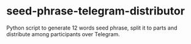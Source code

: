 # seed-phrase-telegram-distributor
Python script to generate 12 words seed phrase, split it to parts and distribute among participants over Telegram.
